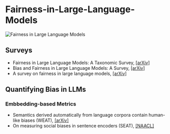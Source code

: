 # Fairness-in-Large-Language-Models

![Fairness in Large Language Models](https://github.com/super-hash/Fairness-in-Large-Language-Models/blob/main/Fairness%20in%20Large%20Language%20Models.png)
## Surveys
+ Fairness in Large Language Models: A Taxonomic Survey, [[arXiv]](https://arxiv.org/abs/2404.01349)
+ Bias and Fairness in Large Language Models: A Survey, [[arXiv]](https://arxiv.org/abs/2309.00770)
+ A survey on fairness in large language models, [[arXiv]](https://arxiv.org/abs/2308.10149)

## Quantifying Bias in LLMs
### Embbedding-based Metrics
+ Semantics derived automatically from language corpora contain human-like biases (WEAT), [[arXiv]](https://arxiv.org/abs/1608.07187)
+ On measuring social biases in sentence encoders (SEAT), [[NAACL]](https://arxiv.org/abs/1903.10561)
